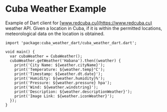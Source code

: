 # Cuba Weather Example

Example of Dart client for [www.redcuba.cu](https://www.redcuba.cu) weather API. Given a location in Cuba, if it is within the permitted locations, meteorological data on the location is obtained.

```[dart]
import 'package:cuba_weather_dart/cuba_weather_dart.dart';

void main() {
  var cubaWeather = CubaWeather();
  cubaWeather.getWeather('Habana').then((weather) {
    print('City Name: ${weather.cityName}');
    print('Temperature: ${weather.temp}°C');
    print('Timestamp: ${weather.dt.date}');
    print('Humidity: ${weather.humidity}%');
    print('Pressure: ${weather.pressure} hpa');
    print('Wind: ${weather.windstring}');
    print('Description: ${weather.descriptionWeather}');
    print('Image Link: ${weather.iconWeather}');
  });
}
```
